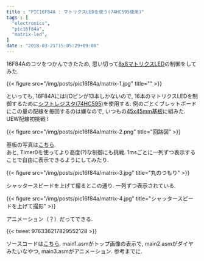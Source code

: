 ```yaml
---
title : "PIC16F84A : マトリクスLEDを使う(74HC595使用)"
tags : [
  "electronics",
  "pic16f84a",
  "matrix-led",
]
date : "2018-03-21T15:05:29+09:00"
---
```


16F84Aのコツをつかんできたため, 思い切って[8x8マトリクスLED](http://www.akiba-led.jp/product/1068)の制御をしてみた. 
<!--more-->

{{< figure src="/img/posts/pic16f84a/matrix-1.jpg" title="" >}}

といっても, 16F84AにはI/Oピンが13本しかないので, 16本のマトリクスLEDを制御するために[シフトレジスタ(74HC595)](http://akizukidenshi.com/catalog/g/gI-08605/)を使用する. 
例のごとくブレットボードにこの量の配線を毎回するのは嫌なので, いつもの[45x45mm基板](http://akizukidenshi.com/catalog/g/gP-11735/)に組みた. UEW配線初挑戦 ! 

{{< figure src="/img/posts/pic16f84a/matrix-2.png" title="回路図" >}}

基板の写真は[こちら](https://lh3.googleusercontent.com/-PZ5c4euMezw/WrI11CaCcZI/AAAAAAAAJCw/Dba29eeOBdYw3Wnz4I8xtu5J_V4SQRw-wCE0YBhgL/s1024/DSCF0286-COLLAGE.jpg).   
あと, Timer0を使ってより高度(?)な制御にも挑戦. 1msごとに一列ずつ表示することで自由に表示できるようにしてみたり. 

{{< figure src="/img/posts/pic16f84a/matrix-3.jpg" title="丸のつもり" >}}

シャッタースピードを上げて撮るとこの通り. 一列ずつ表示されている. 

{{< figure src="/img/posts/pic16f84a/matrix-4.jpg" title="シャッタースピードを上げて撮影" >}}

アニメーション（？）だってできる. 

{{< tweet 976336217829552128 >}}

ソースコードは[こちら](https://gist.github.com/ha2zakura/fda8e0cb926c7603b90fe39fcf1147e4). main1.asmがトップ画像の表示で, main2.asmがダイヤみたいなやつ, main3.asmがアニメーション. 参考までに.   
